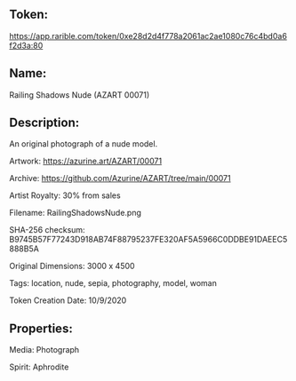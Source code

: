 ## Token:

https://app.rarible.com/token/0xe28d2d4f778a2061ac2ae1080c76c4bd0a6f2d3a:80

## Name:

Railing Shadows Nude (AZART 00071)

## Description:

An original photograph of a nude model.

Artwork: https://azurine.art/AZART/00071

Archive: https://github.com/Azurine/AZART/tree/main/00071

Artist Royalty: 30% from sales

Filename: RailingShadowsNude.png

SHA-256 checksum: B9745B57F77243D918AB74F88795237FE320AF5A5966C0DDBE91DAEEC5888B5A

Original Dimensions: 3000 x 4500

Tags: location, nude, sepia, photography, model, woman

Token Creation Date: 10/9/2020

## Properties:

Media: Photograph

Spirit: Aphrodite